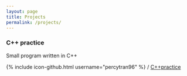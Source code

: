 ```yaml
---
layout: page
title: Projects
permalink: /projects/
---
```


### C++ practice
Small program written in C++

{% include icon-github.html username="percytran96" %} /
[C++practice](https://github.com/percytran96/C-practice)
